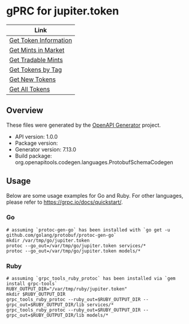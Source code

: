 # gPRC for jupiter.token

| Link |
| --- |
| [Get Token Information](/docs/token-api#get-token-information) |
| [Get Mints in Market](/docs/token-api#get-tokens-in-market) |
| [Get Tradable Mints](/docs/token-api#get-all-tradable-tokens) |
| [Get Tokens by Tag](/docs/token-api#get-tagged-tokens) |
| [Get New Tokens](/docs/token-api#get-new-tokens) |
| [Get All Tokens](/docs/token-api#get-all-tokens) |


## Overview
These files were generated by the [OpenAPI Generator](https://openapi-generator.tech) project.

- API version: 1.0.0
- Package version: 
- Generator version: 7.13.0
- Build package: org.openapitools.codegen.languages.ProtobufSchemaCodegen

## Usage

Below are some usage examples for Go and Ruby. For other languages, please refer to https://grpc.io/docs/quickstart/.

### Go
```
# assuming `protoc-gen-go` has been installed with `go get -u github.com/golang/protobuf/protoc-gen-go`
mkdir /var/tmp/go/jupiter.token
protoc --go_out=/var/tmp/go/jupiter.token services/*
protoc --go_out=/var/tmp/go/jupiter.token models/*
```

### Ruby
```
# assuming `grpc_tools_ruby_protoc` has been installed via `gem install grpc-tools`
RUBY_OUTPUT_DIR="/var/tmp/ruby/jupiter.token"
mkdir $RUBY_OUTPUT_DIR
grpc_tools_ruby_protoc --ruby_out=$RUBY_OUTPUT_DIR --grpc_out=$RUBY_OUTPUT_DIR/lib services/*
grpc_tools_ruby_protoc --ruby_out=$RUBY_OUTPUT_DIR --grpc_out=$RUBY_OUTPUT_DIR/lib models/*
```
